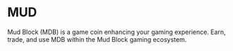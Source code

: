 # MUD
Mud Block (MDB) is a game coin enhancing your gaming experience. Earn, trade, and use MDB within the Mud Block gaming ecosystem.
